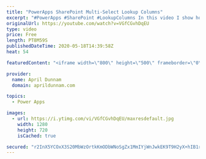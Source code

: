 ```yaml
---
title: "PowerApps SharePoint Multi-Select Lookup Columns"
excerpt: "#PowerApps #SharePoint #LookupColumns In this video I show how you can take the values from a SharePoint Multi-Select Lookup field and combine them into a String and into values for a dropdown in PowerApps.   This approach uses the With(), Concat(), Mid() and Len() functions.  For more info on the With()"
originalUrl: https://youtube.com/watch?v=VGfCGvhDqEU
type: video
price: Free
length: PT8M59S
publishedDateTime: 2020-05-18T14:39:58Z
heat: 54

featuredContent: "<iframe width=\"800\" height=\"500\" frameborder=\"0\" src=\"https://www.youtube.com/embed/VGfCGvhDqEU\" allow=\"accelerometer; autoplay; encrypted-media; gyroscope; picture-in-picture\" allowfullscreen></iframe>"

provider:
  name: April Dunnam
  domain: aprildunnam.com

topics:
  - Power Apps

images:
  - url: https://i.ytimg.com/vi/VGfCGvhDqEU/maxresdefault.jpg
    width: 1280
    height: 720
    isCached: true

secured: "r2InX5YCOxX3S20MbWzOrtkKmODbWNoSgZx1MmIYjWnJwkEK9T9H2yX+hIB1rBTJMjj4dA91e9bnd6l1zG4ISo/3qh/T7kzDu49lsvWykRF+D/8yT0VtPpVnZW0oMuZt7s53W+RRU3TKIaCSSdzF/xBpe1MbIilKQzar1XIwyekx3g3NsrymSsU4gkIttHd4rKy06AL9EvDV/PEXRCZvUIdy18p1QW7dIqSmTbaUIb2Nk7caD50uWqhlng7/OsSP/bwJmk3+gVFHqbbNWr8BymX7PIo4Dg/018nZXG0qTGD16JZzI1uANSZlqCPo9xDdUYPyCSmkBWAMUUZF/KZZu5468/wciuOej0Bz2cPw56mACku+sb59QDpIJOgv3Reo9OxHHP6a5NTTyTbwC3EtPtQY5ycFB+OIZXbp5Lpdq+k=;HZix289191uHvEVboZg6HA=="
---
```


